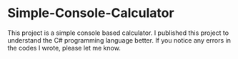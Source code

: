 # Simple-Console-Calculator
This project is a simple console based calculator. I published this project to understand the C# programming language better. If you notice any errors in the codes I wrote, please let me know.

